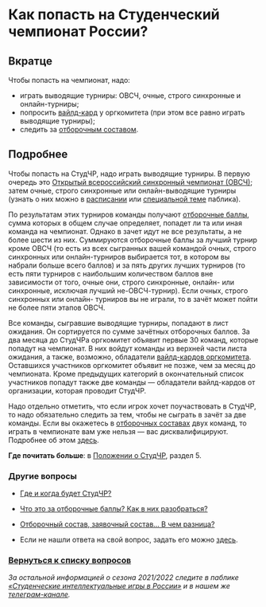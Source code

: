 # Как попасть на Студенческий чемпионат России?

## Вкратце

Чтобы попасть на чемпионат, надо:

- играть выводящие турниры: ОВСЧ, очные, строго синхронные и онлайн-турниры;
- попросить [вайлд-кард](https://vk.com/@chgk_student-kak-poluchit-wild-card) у оргкомитета (при этом все равно играть выводящие турниры);
- следить за [отборочным составом](https://vk.com/@chgk_student-otborochnyi-i-zayavochyi-sostavy).

## Подробнее

Чтобы попасть на СтудЧР, надо играть выводящие турниры. В первую очередь это [Открытый всероссийский синхронный чемпионат (ОВСЧ)](https://vk.com/@chgk_student-ovsch-wtf); затем очные, строго синхронные или онлайн-выводящие турниры (узнать о них можно в [расписании](https://vk.com/@chgk_student-kalendar) или [специальной теме](https://vk.com/topic-99683830_48238299) паблика).

По результатам этих турниров команды получают [отборочные баллы](https://vk.com/@chgk_student-otborochnye-bally-wtf), сумма которых в общем случае определяет, попадет ли та или иная команда на чемпионат. Однако в зачет идут не все результаты, а не более шести из них. Суммируются отборочные баллы за лучший турнир кроме ОВСЧ (то есть из всех сыгранных вашей командой очных, строго синхронных или онлайн-турниров выбирается тот, в котором вы набрали больше всего баллов) и за пять других лучших турниров (то есть пяти турниров с наибольшим количеством баллов вне зависимости от того, очные они, строго синхронные, онлайн- или синхронные, исключая лучший не-ОВСЧ-турнир). Если очных, строго синхронных или онлайн- турниров вы не играли, то в зачёт может пойти не более пяти этапов ОВСЧ.

Все команды, сыгравшие выводящие турниры, попадают в лист ожидания. Он сортируется по сумме зачётных отборочных баллов. За два месяца до СтудЧРа оргкомитет объявит первые 30 команд, которые попадут на чемпионат. В них войдут команды из верхней части листа ожидания, а также, возможно, обладатели [вайлд-кардов оргкомитета](https://vk.com/@chgk_student-kak-poluchit-wild-card). Оставшихся участников оргкомитет объявит не позже, чем за месяц до чемпионата. Кроме предыдущих категорий в окончательный список участников попадут также две команды — обладатели вайлд-кардов от организации, которая проводит СтудЧР.

Надо отдельно отметить, что если игрок хочет поучаствовать в СтудЧР, то надо обязательно следить за тем, чтобы не сыграть в зачёт за две команды. Если вы окажетесь в [отборочных составах](https://vk.com/@chgk_student-otborochnyi-i-zayavochyi-sostavy) двух команд, то играть в чемпионате вам уже нельзя — вас дисквалифицируют. Подробнее об этом [здесь](https://vk.com/@chgk_student-2-komandy).

**Где почитать больше**: в [Положении о СтудЧР](https://drive.google.com/file/d/1lR2C7aNHXHWPObhUpCpwTlyPojrEDyMj/view), раздел 5.

### Другие вопросы

- [Где и когда будет СтудЧР?](https://vk.com/@chgk_student-gde-i-kogda)
- [Что это за отборочные баллы? Как в них разобраться?](https://vk.com/@chgk_student-otborochnye-bally-wtf)
- [Отборочный состав, заявочный состав… В чем разница?](https://vk.com/@chgk_student-otborochnyi-i-zayavochyi-sostavy)

- Если не нашли ответа на свой вопрос, задать его можно [здесь](https://vk.com/topic-99683830_48233790).

### [Вернуться к списку вопросов](https://vk.com/@chgk_student-studchr-faq)

*За остальной информацией о сезона 2021/2022 следите в паблике [«Студенческие интеллектуальные игры в России»](https://vk.com/chgk_student) и в нашем же [телеграм-канале](https://t.me/chgk_student_ru).*
